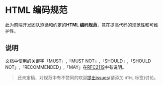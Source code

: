 HTML 编码规范
=============
此为前端开发团队遵循和约定的**HTML 编码规范**，意在提高代码的规范性和可维护性。

## 说明

文档中使用的关键字「MUST」,「MUST NOT」,「SHOULD」,「SHOULD NOT」,「RECOMMENDED」,「MAY」在[RFC2119](http://oss.org.cn/man/develop/rfc/RFC2119.txt)中有说明。

> 还未定稿，对规范中有不赞同的欢迎[提出issues](https://github.com/yutouxiuxiu/code-style/issues/new)(请添加 `HTML` 标签)讨论。
